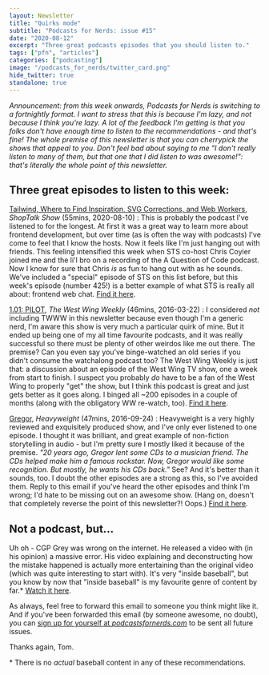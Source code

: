 ```yaml
---
layout: Newsletter
title: "Quirks mode"
subtitle: "Podcasts for Nerds: issue #15"
date: "2020-08-12"
excerpt: "Three great podcasts episodes that you should listen to."
tags: ["pfn", "articles"]
categories: ["podcasting"]
image: "/podcasts_for_nerds/twitter_card.png"
hide_twitter: true
standalone: true
---
```


_Announcement: from this week onwards, Podcasts for Nerds is switching to a fortnightly format. I want to stress that this is because I'm lazy, and not because I think you're lazy. A lot of the feedback I'm getting is that you folks don't have enough time to listen to the recommendations - and that's fine! The whole premise of this newsletter is that you can cherrypick the shows that appeal to you. Don't feel bad about saying to me "I don't really listen to many of them, but that one that I did listen to was awesome!": that's literally the whole point of this newsletter._

## Three great episodes to listen to this week:

[Tailwind, Where to Find Inspiration, SVG Corrections, and Web Workers](https://shoptalkshow.com/425/), _ShopTalk Show_ (55mins, 2020-08-10)
: This is probably the podcast I've listened to for the longest. At first it was a great way to learn more about frontend development, but over time (as is often the way with podcasts) I've come to feel that I know the hosts. Now it feels like I'm just hanging out with friends. This feeling intensified this week when STS co-host Chris Coyier joined me and the li'l bro on a recording of the A Question of Code podcast. Now I know for sure that Chris _is_ as fun to hang out with as he sounds. We've included a "special" episode of STS on this list before, but this week's episode (number 425!) is a better example of what STS is really all about: frontend web chat. [Find it here](https://shoptalkshow.com/425/).

[1.01: PILOT](http://thewestwingweekly.com/episodes/101), _The West Wing Weekly_ (46mins, 2016-03-22)
: I considered _not_ including TWWW in this newsletter because even though I'm a generic nerd, I'm aware this show is very much a particular quirk of mine. But it ended up being one of my all time favourite podcasts, and it was really successful so there must be plenty of other weirdos like me out there. The premise? Can you even say you've binge-watched an old series if you didn't consume the watchalong podcast too? The West Wing Weekly is just that: a discussion about an episode of the West Wing TV show, one a week from start to finish. I suspect you probably _do_ have to be a fan of the West Wing to properly "get" the show, but I think this podcast is great and just gets better as it goes along. I binged all ~200 episodes in a couple of months (along with the obligatory WW re-watch, too). [Find it here](http://thewestwingweekly.com/episodes/101).

[Gregor](https://gimletmedia.com/shows/heavyweight/brholm), _Heavyweight_ (47mins, 2016-09-24)
: Heavyweight is a very highly reviewed and exquisitely produced show, and I've only ever listened to one episode. I thought it was brilliant, and great example of non-fiction storytelling in audio - but I'm pretty sure I mostly liked it because of the premise. _"20 years ago, Gregor lent some CDs to a musician friend. The CDs helped make him a famous rockstar. Now, Gregor would like some recognition. But mostly, he wants his CDs back."_ See? And it's better than it sounds, too. I doubt the other episodes are a strong as this, so I've avoided them. Reply to this email if you've heard the other episodes and think I'm wrong; I'd hate to be missing out on an awesome show. (Hang on, doesn't that completely reverse the point of this newsletter?! Oops.) [Find it here](https://gimletmedia.com/shows/heavyweight/brholm).

## Not a podcast, but...

Uh oh - CGP Grey was wrong on the internet. He released a video with (in his opinion) a massive error. His video explaining and deconstructing how the mistake happened is actually more entertaining than the original video (which was quite interesting to start with). It's very "inside baseball", but you know by now that "inside baseball" is my favourite genre of content by far.\* [Watch it here](https://www.youtube.com/watch?v=ua4QMFQATco).

As always, feel free to forward this email to someone you think might like it. And if you've been forwarded this email (by someone awesome, no doubt), you can [sign up for yourself at _podcastsfornerds.com_](https://podcastsfornerds.com/) to be sent all future issues.

Thanks again,
Tom.

\* There is no _actual_ baseball content in any of these recommendations.
